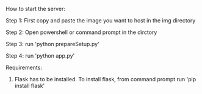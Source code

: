 How to start the server:

Step 1: First copy and paste the image you want to host in the img directory

Step 2: Open powershell or command prompt in the dirctory

Step 3: run 'python prepareSetup.py'

Step 4: run 'python app.py'

Requirements:
1. Flask has to be installed. To install flask, from command prompt run 'pip install flask'
